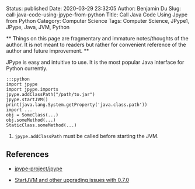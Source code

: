 Status: published
Date: 2020-03-29 23:32:05
Author: Benjamin Du
Slug: call-java-code-using-jpype-from-python
Title: Call Java Code Using Jpype from Python
Category: Computer Science
Tags: Computer Science, JPype1, JPype, Java, JVM, Python

**
Things on this page are fragmentary and immature notes/thoughts of the author.
It is not meant to readers but rather for convenient reference of the author and future improvement.
**



JPype is easy and intuitive to use.
It is the most popular Java interface for Python currently.

    :::python
    import jpype
    import jpype.imports
    jpype.addClassPath("/path/to.jar")
    jpype.startJVM()
    print(java.lang.System.getProperty('java.class.path'))
    import ...
    obj = SomeClass(...)
    obj.someMethod(...)
    StaticClass.someMethod(...)

1. `jpype.addClassPath` must be called before starting the JVM.

## References

- [jpype-project/jpype](https://github.com/jpype-project/jpype)

- [StartJVM and other upgrading issues with 0.7.0](https://github.com/jpype-project/jpype/issues/498)
